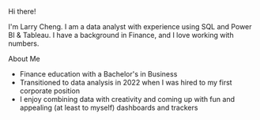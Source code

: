 Hi there!

I'm Larry Cheng. I am a data analyst with experience using SQL and Power BI & Tableau. I have a background in Finance, and I love working with numbers. 

About Me

- Finance education with a Bachelor's in Business
- Transitioned to data analysis in 2022 when I was hired to my first corporate position
- I enjoy combining data with creativity and coming up with fun and appealing (at least to myself) dashboards and trackers
